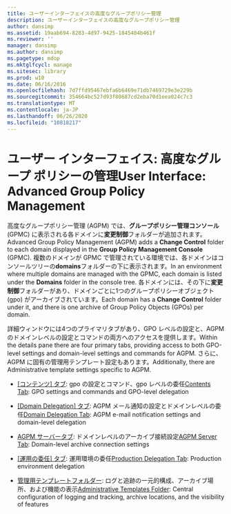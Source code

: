 ```yaml
---
title: ユーザーインターフェイスの高度なグループポリシー管理
description: ユーザーインターフェイスの高度なグループポリシー管理
author: dansimp
ms.assetid: 19aab694-8283-4d97-9425-1845404b461f
ms.reviewer: ''
manager: dansimp
ms.author: dansimp
ms.pagetype: mdop
ms.mktglfcycl: manage
ms.sitesec: library
ms.prod: w10
ms.date: 06/16/2016
ms.openlocfilehash: 7d7ffd95467ebfa6b6469e71db7469729e3e229b
ms.sourcegitcommit: 354664bc527d93f80687cd2eba70d1eea024c7c3
ms.translationtype: MT
ms.contentlocale: ja-JP
ms.lasthandoff: 06/26/2020
ms.locfileid: "10818217"
---
```

# <span data-ttu-id="99034-103">ユーザー インターフェイス: 高度なグループ ポリシーの管理</span><span class="sxs-lookup"><span data-stu-id="99034-103">User Interface: Advanced Group Policy Management</span></span>


<span data-ttu-id="99034-104">高度なグループポリシー管理 (AGPM) では、**グループポリシー管理コンソール**(GPMC) に表示される各ドメインに**変更制御**フォルダーが追加されます。</span><span class="sxs-lookup"><span data-stu-id="99034-104">Advanced Group Policy Management (AGPM) adds a **Change Control** folder to each domain displayed in the **Group Policy Management Console** (GPMC).</span></span> <span data-ttu-id="99034-105">複数のドメインが GPMC で管理されている環境では、各ドメインはコンソールツリーの**domains**フォルダーの下に表示されます。</span><span class="sxs-lookup"><span data-stu-id="99034-105">In an environment where multiple domains are managed with the GPMC, each domain is listed under the **Domains** folder in the console tree.</span></span> <span data-ttu-id="99034-106">各ドメインには、その下に**変更制御**フォルダーがあり、ドメインごとに1つのグループポリシーオブジェクト (gpo) がアーカイブされています。</span><span class="sxs-lookup"><span data-stu-id="99034-106">Each domain has a **Change Control** folder under it, and there is one archive of Group Policy Objects (GPOs) per domain.</span></span>

<span data-ttu-id="99034-107">詳細ウィンドウには4つのプライマリタブがあり、GPO レベルの設定と、AGPM のドメインレベルの設定とコマンドの両方へのアクセスを提供します。</span><span class="sxs-lookup"><span data-stu-id="99034-107">Within the details pane there are four primary tabs, providing access to both GPO-level settings and domain-level settings and commands for AGPM.</span></span> <span data-ttu-id="99034-108">さらに、AGPM に固有の管理用テンプレート設定もあります。</span><span class="sxs-lookup"><span data-stu-id="99034-108">Additionally, there are Administrative template settings specific to AGPM.</span></span>

-   <span data-ttu-id="99034-109">[[コンテンツ] タブ](contents-tab-agpm30ops.md): gpo の設定とコマンド、gpo レベルの委任</span><span class="sxs-lookup"><span data-stu-id="99034-109">[Contents Tab](contents-tab-agpm30ops.md): GPO settings and commands and GPO-level delegation</span></span>

-   <span data-ttu-id="99034-110">[[Domain Delegation] タブ](domain-delegation-tab-agpm30ops.md): AGPM メール通知の設定とドメインレベルの委任</span><span class="sxs-lookup"><span data-stu-id="99034-110">[Domain Delegation Tab](domain-delegation-tab-agpm30ops.md): AGPM e-mail notification settings and domain-level delegation</span></span>

-   <span data-ttu-id="99034-111">[AGPM サーバータブ](agpm-server-tab-agpm30ops.md): ドメインレベルのアーカイブ接続設定</span><span class="sxs-lookup"><span data-stu-id="99034-111">[AGPM Server Tab](agpm-server-tab-agpm30ops.md): Domain-level archive connection settings</span></span>

-   <span data-ttu-id="99034-112">[[運用の委任] タブ](production-delegation-tab-agpm30ops.md): 運用環境の委任</span><span class="sxs-lookup"><span data-stu-id="99034-112">[Production Delegation Tab](production-delegation-tab-agpm30ops.md): Production environment delegation</span></span>

-   <span data-ttu-id="99034-113">[管理用テンプレートフォルダー](administrative-templates-folder-agpm30ops.md): ログと追跡の一元的構成、アーカイブ場所、および機能の表示</span><span class="sxs-lookup"><span data-stu-id="99034-113">[Administrative Templates Folder](administrative-templates-folder-agpm30ops.md): Central configuration of logging and tracking, archive locations, and the visibility of features</span></span>

 

 





